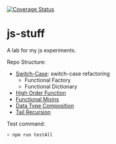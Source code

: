 [![Coverage Status](https://coveralls.io/repos/github/giodiblasi/js-stuff/badge.svg?branch=master)](https://coveralls.io/github/giodiblasi/js-stuff?branch=master)
# js-stuff

A lab for my js experiments.

Repo Structure:
+ [Switch-Case](https://github.com/giodiblasi/js-stuff/tree/master/switch-case): switch-case refactoring
    + Functional Factory
    + Functional Dictionary 
+ [High Order Function](https://github.com/giodiblasi/js-stuff/tree/master/highOrderFunction)
+ [Functional Mixins](https://github.com/giodiblasi/js-stuff/tree/master/mixinInheritance)
+ [Data Type Composition](https://github.com/giodiblasi/js-stuff/tree/master/waterBucket)
+ [Tail Recursion]((https://github.com/giodiblasi/js-stuff/tree/master/tailRecursion))

Test command:
```javascript
> npm run testAll
```